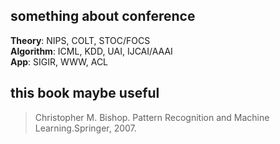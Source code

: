 ## something about conference  
**Theory**: NIPS, COLT, STOC/FOCS  
**Algorithm**: ICML, KDD, UAI, IJCAI/AAAI  
**App**: SIGIR, WWW, ACL

## this book maybe useful  
> Christopher M. Bishop. Pattern Recognition and Machine Learning.Springer, 2007.
